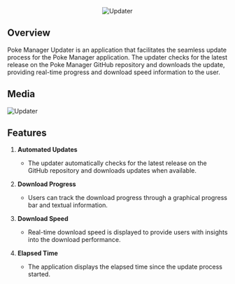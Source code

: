 <div align="center">
  <img src="https://github.com/Ryukotsuki/Poke-Manager-Updater/assets/50199421/2fafe453-cbe3-49ff-8ff2-caebeec90e26" alt="Updater">
</div>

## Overview

Poke Manager Updater is an application that facilitates the seamless update process for the Poke Manager application. The updater checks for the latest release on the Poke Manager GitHub repository and downloads the update, providing real-time progress and download speed information to the user.

## Media
![Updater](https://github.com/Ryukotsuki/Poke-Manager-Updater/assets/50199421/3a471295-81bb-434c-813e-660a06ce5d4a)

## Features

1. **Automated Updates**
   - The updater automatically checks for the latest release on the GitHub repository and downloads updates when available.
  
2. **Download Progress**
   - Users can track the download progress through a graphical progress bar and textual information.

3. **Download Speed**
   - Real-time download speed is displayed to provide users with insights into the download performance.

4. **Elapsed Time**
   - The application displays the elapsed time since the update process started.
